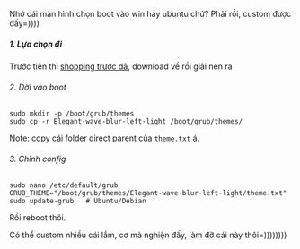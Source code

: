Nhớ cái màn hình chọn boot vào win hay ubuntu chứ?
Phải rồi, custom được đấy=))))

 
##### 1. Lựa chọn đi
Trước tiên thì [shopping trước đã](https://www.gnome-look.org/browse?cat=109&ord=latest), download về rồi giải nén ra

###### 2. Dời vào boot
```shell
sudo mkdir -p /boot/grub/themes
sudo cp -r Elegant-wave-blur-left-light /boot/grub/themes/
```
Note: copy cái folder direct parent của `theme.txt` á.

###### 3. Chỉnh config
```shell
sudo nano /etc/default/grub
GRUB_THEME="/boot/grub/themes/Elegant-wave-blur-left-light/theme.txt"
sudo update-grub   # Ubuntu/Debian
```

Rồi reboot thôi. 

Có thể custom nhiều cái lắm, cơ mà nghiện đấy, làm đỡ cái này thôi=))))))))

